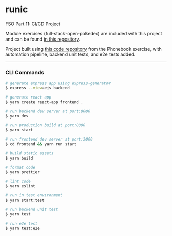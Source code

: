 # runic

FSO Part 11: CI/CD Project

Module exercises (full-stack-open-pokedex) are included with this project and can be found [in this repository](https://github.com/aiotrope/full-stack-open-pokedex).

Project built using [this code repository](https://github.com/aiotrope/passlist) from the Phonebook exercise, with automation pipeline, backend unit tests, and e2e tests added.

---

### CLI Commands

```bash
# generate express app using express-generator
$ express --view=ejs backend

# generate react app
$ yarn create react-app frontend .

# run backend dev server at port:8000
$ yarn dev

# run production build at port:8000
$ yarn start

# run frontend dev server at port:3000
$ cd frontend && yarn run start

# build static assets
$ yarn build

# format code
$ yarn prettier

# lint code
$ yarn eslint

# run in test environment
$ yarn start:test

# run backend unit test
$ yarn test

# run e2e test
$ yarn test:e2e

```


